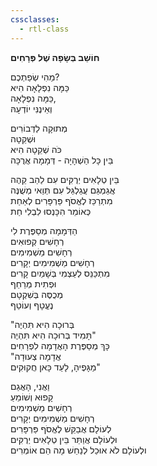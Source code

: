 ```yaml
---
cssclasses:
  - rtl-class
---
```


**חוֹשֵׁב בְּשָׂפָה שֶׁל פְּרָחִים**

מַהִי שְׂפַתְכֶם?  
כַּמָּה נִפְלָאָה הִיא  
כַּמָּה נִפְלָאָה,  
וְאֵינֶנִּי יוֹדְעָהּ  
  
מְתוּקָה לַדְּבוֹרִים  
וּשְׁקֵטָה  
כֹּה שְׁקֵטָה הִיא  
בֵּין כָּל הַשְׁהָיָה - דְּמָמָה אֲרֻכָּה  
  
בֵּין טְלָאִים יְרֻקִּים עִם לַהַב קֵהֶה  
אֲגַמְגַּם עֲגַלְגַּל עִם תְּוַאי מְשֻׁנֶּה  
מִתְרַכֵּז לֶאֱסֹף פַּרְפָּרִים לְאַחַת  
כְּאוֹמֵר הִכָּנְסוּ לִבְלִי חַת  
  
הַדְּמָמָה מְסַפֶּרֶת לִי    
רְחָשִׁים קְפוּאִים  
רְחָשִׁים מַשְׁמִימִים  
רְחָשִׁים מַשְׁמִימִים יְקָרִים  
מִתְכַּנֵּס לְעַצְמִי בְּשָׁמַיִם קָרִים  
וּפְתִית מְרַחֵף    
מְכֻסֶּה בְּשִׁקְטָם    
נֶעֱטָף וְעוֹטֵף  
  
"בְּרוּכָה הִיא תִּהְיֶה  
תָּמִיד בְּרוּכָה הִיא תִּהְיֶה"  
כָּךְ מְסַפֶּרֶת הָאֲדָמָה לִפְרָחִים  
"אֲדָמָה צְעוּדָה  
מַגָּפֶיהָ, לָעַד כָּאן חֲקוּקִים"  

וַאֲנִי, הָאֲגַם    
קָפוּא וְשׁוֹמֵעַ  
רְחָשִׁים מַשְׁמִימִים  
רְחָשִׁים מַשְׁמִימִים יְקָרִים  
לְעוֹלָם אֲבַקֵּשׁ לֶאֱסֹף פַּרְפָּרִים  
וּלְעוֹלָם אֲוַתֵּר בֵּין טְלָאִים יְרֻקִּים  
ולְעוֹלָם לֹא אוּכַל לְנַחֵשׁ מָה הֵם אוֹמְרִים
